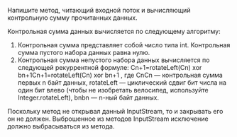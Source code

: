 Напишите метод, читающий входной поток и вычисляющий контрольную сумму прочитанных данных.

Контрольная сумма данных вычисляется по следующему алгоритму:

1. Контрольная сумма представляет собой число типа int. Контрольная сумма пустого набора данных равна нулю.
2. Контрольная сумма непустого набора данных вычисляется по следующей рекуррентной формуле: Cn+1=rotateLeft(Cn) xor bn+1Cn+1​=rotateLeft(Cn​) xor bn+1​ , где CnCn​ — контрольная сумма первых n байт данных, rotateLeft — циклический сдвиг бит числа на один бит влево (чтобы не изобретать велосипед, используйте Integer.rotateLeft), bnbn​ — n-ный байт данных.

Поскольку метод не открывал данный InputStream, то и закрывать его он не должен. Выброшенное из методов InputStream исключение должно выбрасываться из метода.